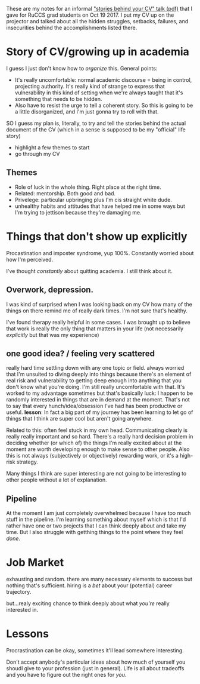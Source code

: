 These are my notes for an informal ["stories behind your CV" talk
(pdf)](http://www.cns.nyu.edu/malab/static/files/publications/2017%20Ma.pdf)
that I gave for RuCCS grad students on Oct 19 2017.  I put my CV up on the
projector and talked about all the hidden struggles, setbacks, failures, and
insecurities behind the accomplishments listed there.

# Story of CV/growing up in academia

I guess I just don't know how to _organize_ this.  General points:

* It's really uncomfortable: normal academic discourse = being in control,
  projecting authority.  It's really kind of strange to express that
  vulnerability in this kind of setting when we're always taught that it's
  something that needs to be hidden.
* Also have to resist the urge to tell a coherent story.  So this is going to be
  a little disorganized, and I'm just gonna try to roll with that.

SO I guess my plan is, literally, to try and tell the stories behind the actual
document of the CV (which in a sense is supposed to be my "official" life story)

* highlight a few themes to start
* go through my CV 

## Themes

* Role of luck in the whole thing.  Right place at the right time.
* Related: mentorship.  Both good and bad.
* Privelege: particular upbringing plus I'm cis straight white dude.
* unhealthy habits and attitudes that have helped me in some ways but I'm trying
  to jettison because they're damaging me.

# Things that don't show up explicitly

Procastination and imposter syndrome, yup 100%.  Constantly worried about how
I'm perceived.

I've thought _constantly_ about quitting academia.  I still think about it.

## Overwork, depression.

I was kind of surprised when I was looking back on my CV how many of the things
on there remind me of really dark times.  I'm not sure that's healthy.

I've found therapy really helpful in some cases.  I was brought up to believe
that work is really the only thing that matters in your life (not necessarily
_explicitly_ but that was my experience)

## one good idea? / feeling very scattered

really hard time settling down with any one topic or field.  always worried that
I'm unsuited to diving deeply into things because there's an element of real
risk and vulnerability to getting deep enough into anything that you don't know
what you're doing.  I'm still really uncomfortable with that.  It's worked to my
advantage sometimes but that's basically luck: I happen to be randomly
interested in things that are in demand at the moment.  That's not to say that
every hunch/idea/obsession I've had has been productive or useful.  **lesson**:
In fact a big part of my journey has been learning to let go of things that I
think are super cool but aren't going anywhere.

Related to this: often feel stuck in my own head.  Communicating clearly is
really really important and so hard.  There's a really hard decision problem
in deciding whether (or which of) the things I'm really excited about at the
moment are worth developing enough to make sense to other people.  Also this is
not always (subjectively or objectively) rewarding work, or it's a high-risk
strategy.

Many things I think are super interesting are not going to be interesting to
other people without a lot of explanation.

## Pipeline

At the moment I am just completely overwhelmed because I have too much stuff in
the pipeline.  I'm learning something about myself which is that I'd rather have
one or two projects that I can think deeply about and take my time.  But I also
struggle with getthing things to the point where they feel _done_.

# Job Market

exhausting and random.  there are many necessary elements to success but nothing
that's sufficient.  hiring is a _bet_ about your (potential) career trajectory.

but...realy exciting chance to think deeply about what _you're_ really
interested in.

# Lessons

Procrastination can be okay, sometimes it'll lead somewhere interesting.

Don't accept anybody's particular ideas about how much of yourself you shoudl
give to your profession (just in general).  Life is all about tradeoffs and you
have to figure out the right ones for _you_.
